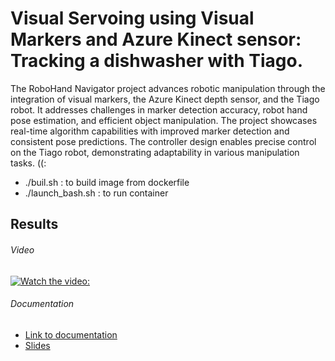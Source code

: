# Visual Servoing using Visual Markers and Azure Kinect sensor: Tracking a dishwasher with Tiago.
The RoboHand Navigator project advances robotic manipulation through the integration of visual markers, the Azure Kinect depth sensor, and the Tiago robot. It addresses challenges in marker detection accuracy, robot hand pose estimation, and efficient object manipulation. The project showcases real-time algorithm capabilities with improved marker detection and consistent pose predictions. The controller design enables precise control on the Tiago robot, demonstrating adaptability in various manipulation tasks. ((:
- ./buil.sh : to build image from dockerfile
- ./launch_bash.sh : to run container

## Results ##
###### Video ######
[![Watch the video: ](https://img.youtube.com/vi/yUcmC3FrjIs/0.jpg)](https://www.youtube.com/watch?v=yUcmC3FrjIs)

###### Documentation ######
- [Link to documentation](https://drive.google.com/file/d/1bIVubGLM0iDX9oLKol93qxsPTGiDtII_/view?usp=sharing)
- [Slides](https://docs.google.com/presentation/d/1TWhAPV7DKv87UuggAT2B61tl058ORQELGB2JByFGZbM/edit?usp=sharing)
